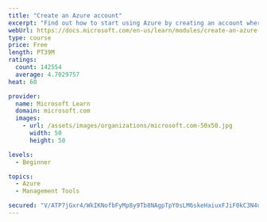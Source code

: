 ```yaml
---
title: "Create an Azure account"
excerpt: "Find out how to start using Azure by creating an account where you’ll see services and personal settings for identity, billing, and preferences."
webUrl: https://docs.microsoft.com/en-us/learn/modules/create-an-azure-account/
type: course
price: Free
length: PT39M
ratings:
  count: 142554
  average: 4.7029757
heat: 60

provider:
  name: Microsoft Learn
  domain: microsoft.com
  images:
    - url: /assets/images/organizations/microsoft.com-50x50.jpg
      width: 50
      height: 50

levels:
  - Beginner

topics:
  - Azure
  - Management Tools

secured: "V/ATP7jGxr4/WkIKNofbFyMp8y9Tb8NAgpTpY0sLM6skeHaiuxFJiF0kC3N4uzCP1MkUS7/6AI5VOEJHlJ+KD5cccdhRW6yc3H/Jinaai21eQrHWxf9JAsTQ2nUYOQOaBhDjZrYT/gg8Aq4imoTIX6FNrjqNFIFPA0ku21aLk8HowViHnuglKxMY1j1yajHNBjJtCK9F2xX+Yk9f4l39vxxzm9/WjtBp+0e1X3HI0s0zlKTYAFeqWPk7hGfcwRveMDeGPJwgmvrL/e+c/9h8LuXsiTr7D6/rcc38js3Z5kBsnApFFhVrQykEYbaWRlIcCD3OLs176JL2yxLJHxk82JqWVCKNcbWiHy9Q1acxK9s5IxuiDtyMuoXXxpU1oYeOOovDLiTjTBI5HOOtZLyAm0DIULaGqg6b5dQqiNt0e8yIug1tP4+qxuWGdksbrgEn;HGja6zhwK8Mcxr32hqLopw=="
---
```


